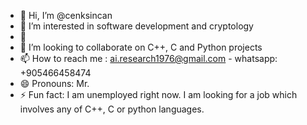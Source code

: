- 👋 Hi, I’m @cenksincan
- 👀 I’m interested in software development and cryptology
- 🌱 
- 💞️ I’m looking to collaborate on C++, C and Python projects
- 📫 How to reach me :      ai.research1976@gmail.com   - whatsapp:      +905466458474
- 😄 Pronouns: Mr.
- ⚡ Fun fact:  I am unemployed right now. I am looking for a job which involves any of  C++, C or python languages. 

<!---
cenksincan/cenksincan is a ✨ special ✨ repository because its `README.md` (this file) appears on your GitHub profile.
You can click the Preview link to take a look at your changes.
--->
